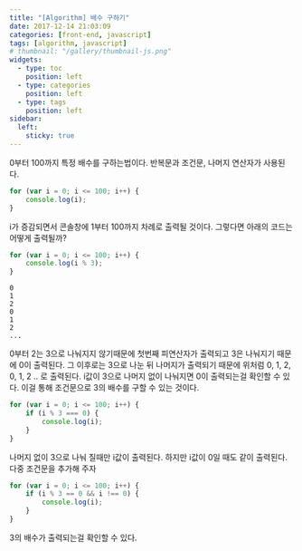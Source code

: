 ```yaml
---
title: "[Algorithm] 배수 구하기"
date: 2017-12-14 21:03:09
categories: [front-end, javascript]
tags: [algorithm, javascript]
# thumbnail: "/gallery/thumbnail-js.png"
widgets:
  - type: toc
    position: left
  - type: categories
    position: left
  - type: tags
    position: left
sidebar:
  left:
    sticky: true
---
```


0부터 100까지 특정 배수를 구하는법이다. 반복문과 조건문, 나머지 연산자가 사용된다.

<!-- more -->

```javascript
for (var i = 0; i <= 100; i++) {
    console.log(i);
}
```

i가 증감되면서 콘솔창에 1부터 100까지 차례로 출력될 것이다. 그렇다면 아래의 코드는 어떻게 출력될까?

```javascript
for (var i = 0; i <= 100; i++) {
    console.log(i % 3);
}
```

```
0  
1  
2  
0  
1  
2  
...
```

0부터 2는 3으로 나눠지지 않기때문에 첫번째 피연산자가 출력되고 3은 나눠지기 때문에 0이 출력된다. 그 이후로는 3으로 나눈 뒤 나머지가 출력되기 때문에 위처럼 0, 1, 2, 0, 1, 2 .. 로 출력된다. i값이 3으로 나머지 없이 나눠지면 0이 출력되는걸 확인할 수 있다. 이걸 통해 조건문으로 3의 배수를 구할 수 있는 것이다.

```javascript
for (var i = 0; i <= 100; i++) {
    if (i % 3 === 0) {
        console.log(i);
    }
}
```

나머지 없이 3으로 나눠 질때만 i값이 출력된다. 하지만 i값이 0일 때도 같이 출력된다. 다중 조건문을 추가해 주자

```javascript
for (var i = 0; i <= 100; i++) {
    if (i % 3 == 0 && i !== 0) {
        console.log(i);
    }
}
```

3의 배수가 출력되는걸 확인할 수 있다.

<script src="https://ads-partners.coupang.com/g.js"></script>
<script>new PartnersCoupang.G({ id:390604 });</script>
